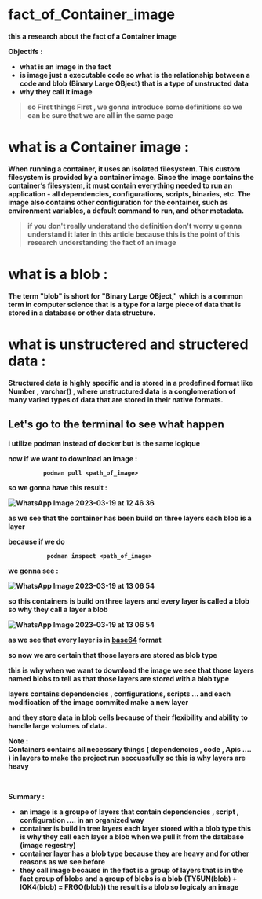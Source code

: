 # fact_of_Container_image

<strong>this a research about the fact of a Container image <strong> <br>

Objectifs : 
* what is an image in the fact 
* is image just a executable code so what is the relationship between a code and blob (Binary Large OBject) that is a type of unstructed data 
* why they call it image 

>so First things First , we gonna introduce some definitions so we can be sure that we are all in the same page 
 
# <strong> what is a Container image : </strong><br>
When running a container, it uses an isolated filesystem. This custom filesystem is provided by a container image. Since the image contains the container’s filesystem, it must contain everything needed to run an application - all dependencies, configurations, scripts, binaries, etc. The image also contains other configuration for the container, such as environment variables, a default command to run, and other metadata.<br>
>if you don't really understand  the definition don't worry u  gonna understand it later in this article because this is the point of this research understanding the fact of an image  

# <strong> what is a blob : </strong><br>
The term "blob" is short for "Binary Large OBject," which is a common term in computer science that is a type for a large piece of data that is stored in a database or other data structure. 

# <strong> what is unstructered and structered  data : </strong><br>  
Structured data is highly specific and is stored in a predefined format like Number , varchar() , where unstructured data is a conglomeration of many varied types of data that are stored in their native formats. 
 
 
## Let's go to the terminal to see what happen 

i utilize podman instead of docker but is the same logique <br>
 
now if we want to download an image : <br> 


              podman pull <path_of_image> 
             
so we gonna have this result : 

![WhatsApp Image 2023-03-19 at 12 46 36](https://user-images.githubusercontent.com/100031609/226173393-eccc5191-4fc9-4591-8594-266c11d149db.jpeg)

as we see that the container has been build on three layers each blob is a layer 

because if we do 

               podman inspect <path_of_image> 
              

 we gonna see : <br> 
 
 ![WhatsApp Image 2023-03-19 at 13 06 54](https://user-images.githubusercontent.com/100031609/226175040-d8f966bb-ccc6-4176-8071-b2e4df11e8ba.jpeg)<br>
 
 so this containers is build on three layers and every layer is called a blob so why they call a layer a blob  <br> 
 
 ![WhatsApp Image 2023-03-19 at 13 06 54](https://user-images.githubusercontent.com/100031609/226174414-57978a4c-b28c-41f3-8a64-a56936458f24.jpeg) 
 <br> 
 
 as we see that every layer is in  [base64](https://en.wikipedia.org/wiki/Base64) format  <br>
 
 
 so now we are certain that those layers are stored as blob type
 
 this is  why when we want to download the image we see that those layers named blobs  to tell as that those layers are stored with a blob type 
 
 layers contains dependencies , configurations, scripts ... and each modification of the image commited make a new layer 
 
 
 and they store data in blob cells because of their  flexibility and ability to handle large volumes of data. 
 
 Note :   <br> 
 Containers contains all necessary things ( dependencies , code , Apis .... ) in layers to make the project run seccussfully so this is why layers are heavy 
 
<br>
 
 
<!-- <strong>some Common examples of files stored in a BLOB data type field include:<strong>

* Images (JPG, JPEG, PNG, GIF, HEIC, WEBP, raw binary data)
* Videos (MP4, AVI, MOV, MKV)
* Audio files (MP3, WAV, AAC)
* Documents (PDF, TXT, CSV, DOCX, XLSX)
* Archives (ZIP, RAR)
* Executable files (EXE, MSI)
* Backups (SQL, BAK)
-->
Summary : 
  * an image is a groupe of layers that contain dependencies ,  script , configuration .... in an organized way 
  * container is build in tree layers each layer stored with a blob type this is why they call each layer a blob when we pull it from the database (image regestry)
  * container layer has a blob type because they are heavy and for other reasons as we see before 
  * they call image because in the fact is a group of layers that is in the fact group of blobs and a group of blobs is a blob (TY5UN(blob) + IOK4(blob) = FRGO(blob))    the result is a blob so logicaly an image 
  
 
 
